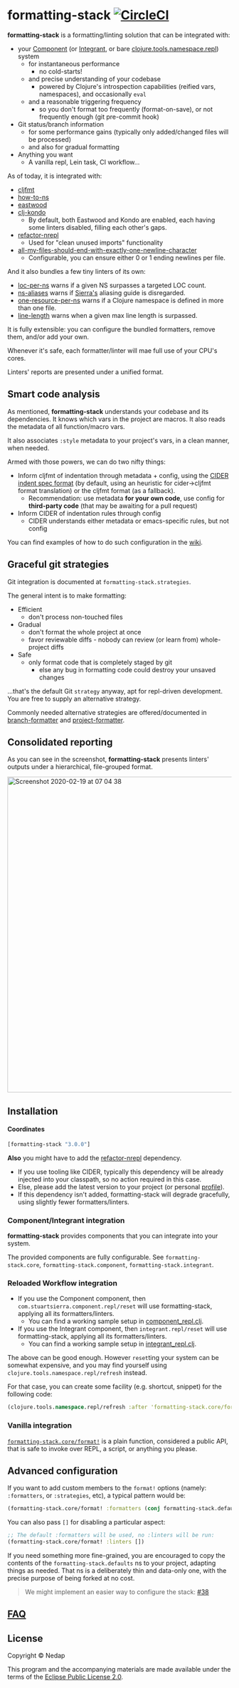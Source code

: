 # formatting-stack [![CircleCI](https://circleci.com/gh/nedap/formatting-stack.svg?style=svg&circle-token=581a4a0fa4b19f0ac5c7d90d494c9df0c34cee68)](https://circleci.com/gh/nedap/formatting-stack)

**formatting-stack** is a formatting/linting solution that can be integrated with:

* your [Component](https://github.com/stuartsierra/component) (or [Integrant](https://github.com/weavejester/integrant), or bare [clojure.tools.namespace.repl](https://github.com/clojure/tools.namespace)) system
  * for instantaneous performance
    * no cold-starts!
  * and precise understanding of your codebase
    * powered by Clojure's introspection capabilities (reified vars, namespaces), and occasionally `eval`
  * and a reasonable triggering frequency
    * so you don't format too frequently (format-on-save), or not frequently enough (git pre-commit hook)
* Git status/branch information
  * for some performance gains (typically only added/changed files will be processed)
  * and also for gradual formatting
* Anything you want
  * A vanilla repl, Lein task, CI workflow...

As of today, it is integrated with:

  * [cljfmt](https://github.com/weavejester/cljfmt)
  * [how-to-ns](https://github.com/gfredericks/how-to-ns)
  * [eastwood](https://github.com/jonase/eastwood)
  * [clj-kondo](https://github.com/borkdude/clj-kondo)
    * By default, both Eastwood and Kondo are enabled, each having some linters disabled, filling each other's gaps.
  * [refactor-nrepl](https://github.com/clojure-emacs/refactor-nrepl)
    * Used for "clean unused imports" functionality
  * [all-my-files-should-end-with-exactly-one-newline-character](https://github.com/gfredericks/lein-all-my-files-should-end-with-exactly-one-newline-character)
    * Configurable, you can ensure either 0 or 1 ending newlines per file.

And it also bundles a few tiny linters of its own:

  * [loc-per-ns](https://github.com/nedap/formatting-stack/blob/debdab8129dae7779d390216490625a3264c9d2c/src/formatting_stack/linters/loc_per_ns.clj) warns if a given NS surpasses a targeted LOC count.
  * [ns-aliases](https://github.com/nedap/formatting-stack/blob/debdab8129dae7779d390216490625a3264c9d2c/src/formatting_stack/linters/ns_aliases.clj) warns if [Sierra's](https://stuartsierra.com/2015/05/10/clojure-namespace-aliases) aliasing guide is disregarded.
  * [one-resource-per-ns](https://github.com/nedap/formatting-stack/blob/master/src/formatting_stack/linters/one_resource_per_ns.clj) warns if a Clojure namespace is defined in more than one file.
  * [line-length](https://github.com/nedap/formatting-stack/blob/f1cf4206399a77a83fde4140095d4c59c10b1605/src/formatting_stack/linters/line_length.clj) warns when a given max line length is surpassed.

It is fully extensible: you can configure the bundled formatters, remove them, and/or add your own.

Whenever it's safe, each formatter/linter will mae full use of your CPU's cores. 

Linters' reports are presented under a unified format. 

## Smart code analysis

As mentioned, **formatting-stack** understands your codebase and its dependencies.
It knows which vars in the project are macros. It also reads the metadata of all function/macro vars.

It also associates `:style` metadata to your project's vars, in a clean manner, when needed.

Armed with those powers, we can do two nifty things:

* Inform cljfmt of indentation through metadata + config, using the [CIDER indent spec format](https://docs.cider.mx/cider/indent_spec.html)
(by default, using an heuristic for cider->cljfmt format translation) or the cljfmt format (as a fallback).
  * Recommendation: use metadata **for your own code**, use config for **third-party code** (that may be awaiting for a pull request)
* Inform CIDER of indentation rules through config
  * CIDER understands either metadata or emacs-specific rules, but not config

You can find examples of how to do such configuration in the [wiki](https://github.com/nedap/formatting-stack/wiki/Indentation-examples).

## Graceful git strategies

Git integration is documented at `formatting-stack.strategies`.

The general intent is to make formatting:

* Efficient
  * don't process non-touched files
* Gradual
  * don't format the whole project at once
  * favor reviewable diffs - nobody can review (or learn from) whole-project diffs
* Safe
  * only format code that is completely staged by git
    * else any bug in formatting code could destroy your unsaved changes

...that's the default Git `strategy` anyway, apt for repl-driven development. You are free to supply an alternative strategy.

Commonly needed alternative strategies are offered/documented in [branch-formatter](https://github.com/nedap/formatting-stack/blob/0d78f726555db175aa446f4a0a9d2e289cfdd540/src/formatting_stack/branch_formatter.clj) and [project-formatter](https://github.com/nedap/formatting-stack/blob/0d78f726555db175aa446f4a0a9d2e289cfdd540/src/formatting_stack/project_formatter.clj).

## Consolidated reporting

As you can see in the screenshot, **formatting-stack** presents linters' outputs under a hierarchical, file-grouped format.

<img width="710" alt="Screenshot 2020-02-19 at 07 04 38" src="https://user-images.githubusercontent.com/1162994/74806403-2aaa9700-52e6-11ea-8088-b073d82e2879.png">

## Installation

#### Coordinates

```clojure
[formatting-stack "3.0.0"]
```

**Also** you might have to add the [refactor-nrepl](https://github.com/clojure-emacs/refactor-nrepl) dependency.
  * If you use tooling like CIDER, typically this dependency will be already injected into your classpath, so no action required in this case.
  * Else, please add the latest version to your project (or personal [profile](https://github.com/technomancy/leiningen/blob/072dcd62dea0ea46413cf938878e2d31b76357c9/doc/PROFILES.md)).
  * If this dependency isn't added, formatting-stack will degrade gracefully, using slightly fewer formatters/linters.

### Component/Integrant integration

**formatting-stack** provides components that you can integrate into your system.

The provided components are fully configurable. See `formatting-stack.core`, `formatting-stack.component`, `formatting-stack.integrant`.

### Reloaded Workflow integration

* If you use the Component component, then `com.stuartsierra.component.repl/reset` will use formatting-stack, applying all its formatters/linters.
  * You can find a working sample setup in [component_repl.clj](https://github.com/nedap/formatting-stack/blob/master/test-resources/component_repl.clj).
* If you use the Integrant component, then `integrant.repl/reset` will use formatting-stack, applying all its formatters/linters.
  * You can find a working sample setup in [integrant_repl.clj](https://github.com/nedap/formatting-stack/blob/master/test-resources/integrant_repl.clj).

The above can be good enough. However `reset`ting your system can be somewhat expensive,
and you may find yourself using `clojure.tools.namespace.repl/refresh` instead.

For that case, you can create some facility (e.g. shortcut, snippet) for the following code:

```clojure
(clojure.tools.namespace.repl/refresh :after 'formatting-stack.core/format!)
```

### Vanilla integration

[`formatting-stack.core/format!`](https://github.com/nedap/formatting-stack/blob/0d78f726555db175aa446f4a0a9d2e289cfdd540/src/formatting_stack/core.clj#L49) is a plain function, considered a public API, that is safe to invoke over REPL, a script, or anything you please.

## Advanced configuration

If you want to add custom members to the `format!` options (namely: `:formatters`, or `:strategies`, etc), a typical pattern would be:

```clojure
(formatting-stack.core/format! :formatters (conj formatting-stack.defaults/default-formatters my-custom-formatter))
```

You can also pass `[]` for disabling a particular aspect:

```clojure
;; The default :formatters will be used, no :linters will be run:
(formatting-stack.core/format! :linters [])
```

If you need something more fine-grained, you are encouraged to copy the contents of the `formatting-stack.defaults` ns to your project, adapting things as needed.
That ns is a deliberately thin and data-only one, with the precise purpose of being forked at no cost.

> We might implement an easier way to configure the stack: [#38](https://github.com/nedap/formatting-stack/issues/38)

## [FAQ](https://github.com/nedap/formatting-stack/wiki/FAQ)

## License

Copyright © Nedap

This program and the accompanying materials are made available under the terms of the [Eclipse Public License 2.0](https://www.eclipse.org/legal/epl-2.0).
